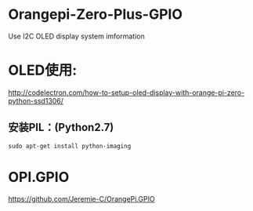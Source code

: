 # Orangepi-Zero-Plus-GPIO
Use I2C OLED display system imformation
# OLED使用:
  http://codelectron.com/how-to-setup-oled-display-with-orange-pi-zero-python-ssd1306/
  ## 安装PIL：(Python2.7)
    sudo apt-get install python-imaging
# OPI.GPIO
  https://github.com/Jeremie-C/OrangePi.GPIO
  
